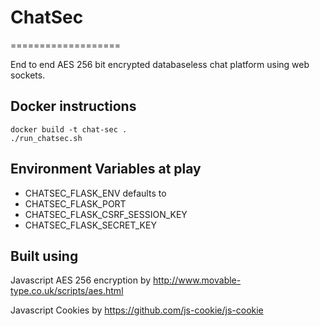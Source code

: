# ChatSec
===================

End to end AES 256 bit encrypted databaseless chat platform using web sockets.


## Docker instructions

```
docker build -t chat-sec .
./run_chatsec.sh
```

## Environment Variables at play

- CHATSEC_FLASK_ENV
    defaults to 
- CHATSEC_FLASK_PORT
- CHATSEC_FLASK_CSRF_SESSION_KEY
- CHATSEC_FLASK_SECRET_KEY


## Built using 

Javascript AES 256 encryption by <http://www.movable-type.co.uk/scripts/aes.html>

Javascript Cookies by <https://github.com/js-cookie/js-cookie>
